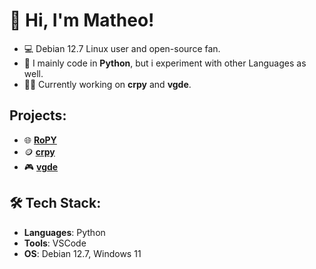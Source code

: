 # 👋 Hi, I'm Matheo!

- 💻 Debian 12.7 Linux user and open-source fan.
- 🔧 I mainly code in **Python**, but i experiment with other Languages as well.
- 👨‍💻 Currently working on **crpy** and **vgde**.

## Projects:

- 🌐 **[RoPY](https://github.com/veddevv/RoPY)**
- 🪙 **[crpy](https://github.com/veddevv/crpy)**
- 🎮 **[vgde](https://github.com/veddevv/vgde)**

## 🛠 Tech Stack:
- **Languages**: Python
- **Tools**: VSCode
- **OS**: Debian 12.7, Windows 11
